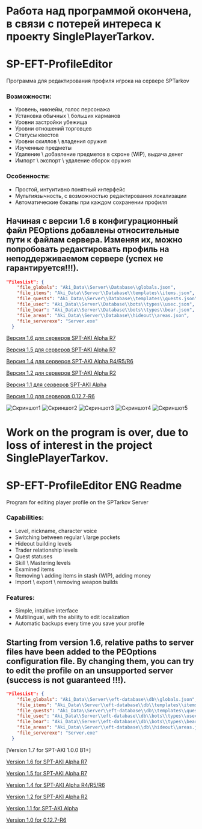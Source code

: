 # Работа над программой окончена, в связи с потерей интереса к проекту SinglePlayerTarkov.

# SP-EFT-ProfileEditor
Программа для редактирования профиля игрока на сервере SPTarkov

### Возможности:
* Уровень, никнейм, голос персонажа
* Установка обычных \ больших карманов
* Уровни застройки убежища
* Уровни отношений торговцев
* Статусы квестов
* Уровни скиллов \ владения оружия
* Изученные предметы
* Удаление \ добавление предметов в схроне (WIP), выдача денег
* Импорт \ экспорт \ удаление сборок оружия

### Особенности:
* Простой, интуитивно понятный интерфейс
* Мультиязычность, с возможностью редактирования локализации
* Автоматические бэкапы при каждом сохранении профиля

## Начиная с версии 1.6 в конфигурационный файл PEOptions добавлены относительные пути к файлам сервера. Изменяя их, можно попробовать редактировать профиль на неподдерживаемом сервере (успех не гарантируется!!!). ##

```json
"FilesList": {
    "file_globals": "Aki_Data\\Server\\Database\\globals.json",
    "file_items": "Aki_Data\\Server\\Database\\templates\\items.json",
    "file_quests": "Aki_Data\\Server\\Database\\templates\\quests.json",
    "file_usec": "Aki_Data\\Server\\Database\\bots\\types\\usec.json",
    "file_bear": "Aki_Data\\Server\\Database\\bots\\types\\bear.json",
    "file_areas": "Aki_Data\\Server\\Database\\hideout\\areas.json",
    "file_serverexe": "Server.exe"
  }
```

[Версия 1.6 для серверов SPT-AKI Alpha R7](https://github.com/SkiTles55/SP-EFT-ProfileEditor/releases/tag/1.6)

[Версия 1.5 для серверов SPT-AKI Alpha R7](https://github.com/SkiTles55/SP-EFT-ProfileEditor/releases/tag/1.5)

[Версия 1.4 для серверов SPT-AKI Alpha R4/R5/R6](https://github.com/SkiTles55/SP-EFT-ProfileEditor/releases/tag/1.4)

[Версия 1.2 для серверов SPT-AKI Alpha R2](https://github.com/SkiTles55/SP-EFT-ProfileEditor/releases/tag/1.2)

[Версия 1.1 для серверов SPT-AKI Alpha](https://github.com/SkiTles55/SP-EFT-ProfileEditor/releases/tag/1.1)

[Версия 1.0 для серверов 0.12.7-R6](https://github.com/SkiTles55/SP-EFT-ProfileEditor/releases/tag/1.0)

![Скриншот1](https://github.com/SkiTles55/SP-EFT-ProfileEditor/blob/master/screenshots/1.JPG?raw=true)
![Скриншот2](https://github.com/SkiTles55/SP-EFT-ProfileEditor/blob/master/screenshots/2.JPG?raw=true)
![Скриншот3](https://github.com/SkiTles55/SP-EFT-ProfileEditor/blob/master/screenshots/3.JPG?raw=true)
![Скриншот4](https://github.com/SkiTles55/SP-EFT-ProfileEditor/blob/master/screenshots/4.JPG?raw=true)
![Скриншот5](https://github.com/SkiTles55/SP-EFT-ProfileEditor/blob/master/screenshots/5.JPG?raw=true)

# Work on the program is over, due to loss of interest in the project SinglePlayerTarkov.

# SP-EFT-ProfileEditor ENG Readme
Program for editing player profile on the SPTarkov Server

### Capabilities:
* Level, nickname, character voice  
* Switching between regular \ large pockets  
* Hideout building levels  
* Trader relationship levels  
* Quest statuses  
* Skill \ Mastering levels  
* Examined items  
* Removing \ adding items in stash (WIP), adding money 
* Import \ export \ removing weapon builds

### Features:  
* Simple, intuitive interface  
* Multilingual, with the ability to edit localization  
* Automatic backups every time you save your profile  

## Starting from version 1.6, relative paths to server files have been added to the PEOptions configuration file. By changing them, you can try to edit the profile on an unsupported server (success is not guaranteed !!!). ##

```json
"FilesList": {
    "file_globals": "Aki_Data\\Server\\eft-database\\db\\globals.json",
    "file_items": "Aki_Data\\Server\\eft-database\\db\\templates\\items.json",
    "file_quests": "Aki_Data\\Server\\eft-database\\db\\templates\\quests.json",
    "file_usec": "Aki_Data\\Server\\eft-database\\db\\bots\\types\\usec.json",
    "file_bear": "Aki_Data\\Server\\eft-database\\db\\bots\\types\\bear.json",
    "file_areas": "Aki_Data\\Server\\eft-database\\db\\hideout\\areas.json",
    "file_serverexe": "Server.exe"
  }
```

[Version 1.7 for SPT-AKI 1.0.0 B1+]

[Version 1.6 for SPT-AKI Alpha R7](https://github.com/SkiTles55/SP-EFT-ProfileEditor/releases/tag/1.6)

[Version 1.5 for SPT-AKI Alpha R7](https://github.com/SkiTles55/SP-EFT-ProfileEditor/releases/tag/1.5)

[Version 1.4 for SPT-AKI Alpha R4/R5/R6](https://github.com/SkiTles55/SP-EFT-ProfileEditor/releases/tag/1.4)

[Version 1.2 for SPT-AKI Alpha R2](https://github.com/SkiTles55/SP-EFT-ProfileEditor/releases/tag/1.2)

[Version 1.1 for SPT-AKI Alpha](https://github.com/SkiTles55/SP-EFT-ProfileEditor/releases/tag/1.1)

[Version 1.0 for 0.12.7-R6](https://github.com/SkiTles55/SP-EFT-ProfileEditor/releases/tag/1.0)
